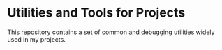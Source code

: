 # Utilities and Tools for Projects

This repository contains a set of common and debugging utilities widely used in my projects.
